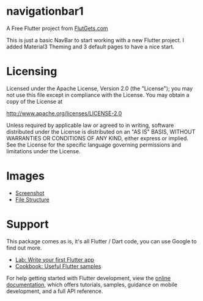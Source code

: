 # navigationbar1

A Free Flutter project from [FlutGets.com](https://flutgets.com)

This is just a basic NavBar to start working with a new Flutter project.
I added Material3 Theming and 3 default pages to have a nice start.

# Licensing
Licensed under the Apache License, Version 2.0 (the "License");
you may not use this file except in compliance with the License.
You may obtain a copy of the License at

http://www.apache.org/licenses/LICENSE-2.0

Unless required by applicable law or agreed to in writing, software
distributed under the License is distributed on an "AS IS" BASIS,
WITHOUT WARRANTIES OR CONDITIONS OF ANY KIND, either express or implied.
See the License for the specific language governing permissions and
limitations under the License.

# Images
- [Screenshot](https://raw.githubusercontent.com/DutchDanny/com.flutgets.navigationbar1/master/screens/flutgets_navigationbar1.jpg)
- [File Structure](https://raw.githubusercontent.com/DutchDanny/com.flutgets.navigationbar1/master/screens/flutgets_file_structure_android_studio_navigationbar1.jpg)




# Support
This package comes as is, it's all Flutter / Dart code, you can use Google to find out more.

- [Lab: Write your first Flutter app](https://docs.flutter.dev/get-started/codelab)
- [Cookbook: Useful Flutter samples](https://docs.flutter.dev/cookbook)

For help getting started with Flutter development, view the
[online documentation](https://docs.flutter.dev/), which offers tutorials,
samples, guidance on mobile development, and a full API reference.
